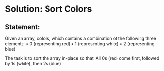 # Solution: Sort Colors
## Statement: 
Given an array, colors, which contains a combination of the following three elements:
	•	0 (representing red)
	•	1 (representing white)
	•	2 (representing blue)

The task is to sort the array in-place so that:
All 0s (red) come first, followed by 1s (white), then 2s (blue)
